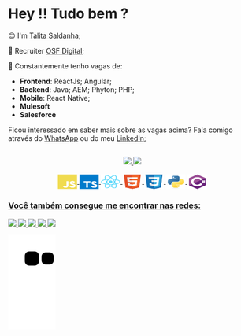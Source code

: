# Hey !! Tudo bem ?

😍 I'm [Talita Saldanha](https://www.linkedin.com/in/talitasaldanha/);

💙 Recruiter [OSF Digital](https://www.linkedin.com/company/osf-digital/mycompany/);

🚀 Constantemente tenho vagas de:
- **Frontend**: ReactJs; Angular;
- **Backend**: Java; AEM; Phyton; PHP;
- **Mobile**: React Native;
- **Mulesoft** 
- **Salesforce**


Ficou interessado em saber mais sobre as vagas acima? Fala comigo através do [WhatsApp](https://wa.me/5585996171367) ou do meu [LinkedIn](https://www.linkedin.com/in/talitasaldanha/);

##

<div align="center">
  <a href="https://github.com/talitasaldanha">
  <img height="180em" src="https://github-readme-stats.vercel.app/api?username=talitasaldanha&show_icons=true&theme=midnight-purple&include_all_commits=true&count_private=true"/>
  <img height="180em" src="https://github-readme-stats.vercel.app/api/top-langs/?username=talitasaldanha&layout=compact&langs_count=7&theme=midnight-purple"/>
</div>

<div align="center" style="display: inline_block"><br>
  <img align="center" alt="Pelaez-Js" height="30" width="40" src="https://raw.githubusercontent.com/devicons/devicon/master/icons/javascript/javascript-plain.svg">
  <img align="center" alt="Pelaez-Ts" height="30" width="40" src="https://raw.githubusercontent.com/devicons/devicon/master/icons/typescript/typescript-plain.svg">
  <img align="center" alt="Pelaez-React" height="30" width="40" src="https://raw.githubusercontent.com/devicons/devicon/master/icons/react/react-original.svg">
  <img align="center" alt="Pelaez-HTML" height="30" width="40" src="https://raw.githubusercontent.com/devicons/devicon/master/icons/html5/html5-original.svg">
  <img align="center" alt="Pelaez-CSS" height="30" width="40" src="https://raw.githubusercontent.com/devicons/devicon/master/icons/css3/css3-original.svg">
  <img align="center" alt="Pelaez-Python" height="30" width="40" src="https://raw.githubusercontent.com/devicons/devicon/master/icons/python/python-original.svg">
  <img align="center" alt="Pelaez-Csharp" height="30" width="40" src="https://raw.githubusercontent.com/devicons/devicon/master/icons/csharp/csharp-original.svg">
  
</div>
  
  ### Você também consegue me encontrar nas redes: 
  
 
<div> 

  <a href="https://instagram.com/_talitasaldanha" target="_blank">
    <img src="https://img.shields.io/badge/-Instagram-%23E4405F?style=for-the-badge&logo=instagram&logoColor=white" target="_blank">
  </a>
 	 
  <a href="https://discord.gg/talitasaldanha" target="_blank">
    <img src="https://img.shields.io/badge/Discord-7289DA?style=for-the-badge&logo=discord&logoColor=white" target="_blank">
  </a>
    
  <a href="https://www.linkedin.com/in/talitasaldanha" target="_blank">
    <img src="https://img.shields.io/badge/-LinkedIn-%230077B5?style=for-the-badge&logo=linkedin&logoColor=white" target="_blank">
  </a> 
  
   <a href="https://wa.me/5585996171367" target="_blank">
   <img src="https://img.shields.io/badge/WhatsApp-25D366?style=for-the-badge&logo=whatsapp&logoColor=white" target="_blank">
  </a> 
  
  <a href=" https://twitter.com/TalitaSaldanha9" target="_blank">
   <img src="https://img.shields.io/badge/Twitter-25D366?style=for-the-badge&logo=twitter&logoColor=white" target="_blank">
  </a> 
 
 
  ![Snake animation](https://github.com/paulopelaez/paulopelaez/blob/output/github-grid-snake.svg)
 
</div>
